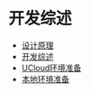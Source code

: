

# 开发综述

* [设计原理](uai-train/guide/general/principle)
* [开发综述](uai-train/guide/general/dev-principle)
* [UCloud环境准备](uai-train/guide/general/ucloud-env)
* [本地环境准备](uai-train/guide/general/local-env)

